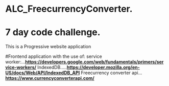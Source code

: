 # ALC_FreecurrencyConverter.
# 7 day code challenge.
This is a Progressive website application

#Frontend application with the use of:
 service  worker:...**https://developers.google.com/web/fundamentals/primers/service-workers/**
 IndexedDB.....**https://developer.mozilla.org/en-US/docs/Web/API/IndexedDB_API**
 Freecurrency converter api... **https://www.currencyconverterapi.com/**

